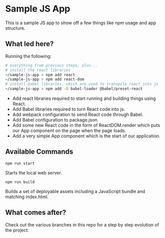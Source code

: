 # Sample JS App

This is a sample JS app to show off a few things like npm usage and app structure.

## What led here?

Running the following:

```bash
# everything from previous steps, plus...
# install the react libraries
~/sample-js-app > npm add react
~/sample-js-app > npm add react-dom
# install babel libraries, which are used to transpile react into js
~/sample-js-app > npm add -D babel-loader @babel/preset-react
```

- Add react libraries required to start running and building things using React.
- Add Babel libraries required to turn React code into js.
- Add webpack configuration to send React code through Babel.
- Add Babel configuration to package.json.
- Add some new React code in the form of ReactDOM.render which puts our App component on the page when the page loads.
- Add a very simple App component which is the start of our application.

## Available Commands

```
npm run start
```
Starts the local web server.

```
npm run build
```
Builds a set of deployable assets including a JavaScript bundle and matching index.html.

## What comes after?

Check out the various branches in this repo for a step by step evolution of the project.
